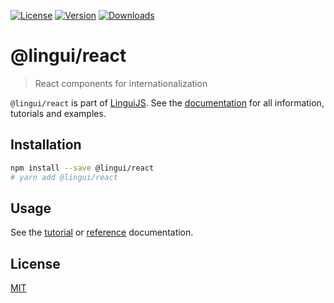 [![License][badge-license]][license]
[![Version][badge-version]][package]
[![Downloads][badge-downloads]][package]

# @lingui/react

> React components for internationalization

`@lingui/react` is part of [LinguiJS][linguijs]. See the [documentation][documentation] for all information, tutorials and examples.

## Installation

```sh
npm install --save @lingui/react
# yarn add @lingui/react
```

## Usage

See the [tutorial][tutorial] or [reference][reference] documentation.

## License

[MIT][license]

[license]: https://github.com/lingui/js-lingui/blob/main/LICENSE
[linguijs]: https://github.com/lingui/js-lingui
[documentation]: https://lingui.dev
[tutorial]: https://lingui.dev/tutorials/react
[reference]: https://lingui.dev/ref/react
[package]: https://www.npmjs.com/package/@lingui/react
[badge-downloads]: https://img.shields.io/npm/dw/@lingui/react.svg
[badge-version]: https://img.shields.io/npm/v/@lingui/react.svg
[badge-license]: https://img.shields.io/npm/l/@lingui/react.svg
